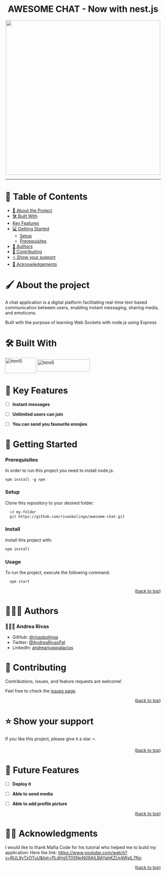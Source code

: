 <div align="center">

# AWESOME CHAT - Now with nest.js
<img width="500px" src="https://github.com/rivasbolinga/chat-app/assets/103900838/d28d92b3-5d22-45f3-b2b3-31461d267ab3"/>


</div>

----
<!-- TABLE OF CONTENTS -->

# 📗 Table of Contents

- [📖 About the Project](#about-project)
- [🛠 Built With](#built-with)
- [Key Features](#key-features)
- [💻 Getting Started](#getting-started)
  - [Setup](#setup)
  - [Prerequisites](#prerequisites)
- [👥 Authors](#authors)
- [🤝 Contributing](#contributing)
- [⭐️ Show your support](#support)
- [🙏 Acknowledgements](#acknowledgements)


<!-- ABOUT THE PROJECT -->

# 🖌️ About the project <a name="getting-started"></a>

<p>A chat application is a digital platform facilitating real-time text-based communication between users, enabling instant messaging, sharing media, and emoticons.</p>
<p>Built with the purpose of learning Web Sockets with node.js using Express</p>

  
# 🛠 Built With <a name="built-with"></a>


<a href="https://nodejs.org/en" target="_blank"><img align="center" src="https://upload.wikimedia.org/wikipedia/commons/d/d9/Node.js_logo.svg" alt="html5" width="100" height="50"/></a>
<a href="https://docs.nestjs.com/" target="_blank"><img align="center" src="https://commons.wikimedia.org/wiki/File:NestJS.svg" alt="html5" width="170" height="40"/></a>



<!-- Features -->

# 👣 Key Features <a name="key-features"></a>

- [ ] **Instant messages**
- [ ] **Unlimited users can join**
- [ ] **You can send you favourite emojies**


<!-- GETTING STARTED -->

# 🚀 Getting Started  <a name="getting-started"></a>

### Prerequisites

In order to run this project you need to install node.js: 

```
npm install -g npm
```


### Setup

Clone this repository to your desired folder:


```sh
  cd my-folder
  git https://github.com/rivasbolinga/awesome-chat.git
```


### Install

Install this project with:


```sh
npm install
```


### Usage

To run the project, execute the following command:


```sh
  npm start
```

<p align="right">(<a href="#readme-top">back to top</a>)</p>



<!-- AUTHORS -->

# 👩🏽‍💻 Authors <a name="authors"></a>


 ### 💁🏽‍♀️ **Andrea Rivas**


- GitHub: [@rivasbolinga](https://github.com/rivasbolinga)
- Twitter: [@AndreaRivasPal](https://twitter.com/AndreaRivasPal)
- LinkedIn: [andrearivaspalacios](https://www.linkedin.com/in/andrearivaspalacios/)<!-- CONTRIBUTING -->

# 🤝 Contributing <a name="contributing"></a>

Contributions, issues, and feature requests are welcome!

Feel free to check the [issues page](./).

<p align="right">(<a href="#readme-top">back to top</a>)</p>

<!-- SUPPORT -->

# ⭐️ Show your support<a name="support"></a>

If you like this project, please give it a star ⭐️.

<p align="right">(<a href="#readme-top">back to top</a>)</p>

<!-- FUTURE FEATURES -->

# 🔮 Future Features  <a name="future-features"></a>

- [ ] **Deploy it**
- [ ] **Able to send media**
- [ ] **Able to add profile picture**


<p align="right">(<a href="#readme-top">back to top</a>)</p>

<!-- ACKNOWLEDGEMENTS -->

# 🙏🙏 Acknowledgments  <a name="acknowledgements"></a>

I would like to thank Mafia Code for his tutorial who helped me to build my application: 
 Here the link: https://www.youtube.com/watch?v=RUL9yTzOTuU&list=PLdHg5T0SNpN09AlLBAYahKZUrAWsIL7No

<p align="right">(<a href="#readme-top">back to top</a>)</p>

